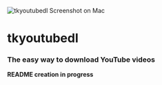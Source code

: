 ![tkyoutubedl Screenshot on Mac](https://imgdb.net/images/4360.png)

# tkyoutubedl
### The easy way to download YouTube videos

**README creation in progress**